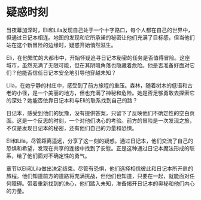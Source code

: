# 疑惑时刻

当夜幕加深时，Eli和Lila发现自己处于一个十字路口，每个人都在自己的世界中，但通过日记本相连。地图的发现和它所承诺的秘密让他们充满了目标感，但当他们站在这个新冒险的边缘时，疑惑开始悄然滋生。

Eli，在他繁忙的大都市中，开始怀疑追寻日记本秘密的任务是否值得冒险。这座城市，虽然充满了无限可能，但在其阴暗角落也隐藏着危险。他是否准备好面对它们？他能否信任日记本安全地引导他穿越未知？

Lila，在她宁静的村庄中，感受到了前方旅程的重压。森林，随着树木的低语和古老的小径，是一个美丽的地方，但也充满了神秘和危险。她是否足够勇敢去探索它的深处？她能否依靠日记本和与Eli的联系找到自己的路？

日记本，感受到他们的犹豫，没有提供答案，只留下了反映他们不确定性的空白页面。这是一个反思的时刻，一个对他们决心的考验。前方的冒险是一次发现之旅，不仅是发现日记本的秘密，还有他们自己的力量和恐惧。

Eli和Lila，尽管距离遥远，分享了这一刻的疑惑。通过日记本，他们交流了自己的恐惧和希望，发现在共享的连接中找到了安慰。正是这种通过日记本魔法形成的联系，给了他们面对不确定性的勇气。

章节以Eli和Lila做出决定结束。尽管有恐惧，他们选择相信彼此和日记本所开启的旅程。他们知道前方的道路将充满挑战，但他们也知道，只要在一起，就能面对任何障碍。带着重新找到的决心，他们踏入未知，准备揭开日记本的奥秘和他们内心的力量。
